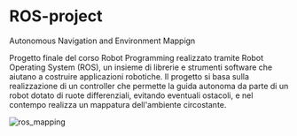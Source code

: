# ROS-project 
Autonomous Navigation and Environment Mappign

Progetto finale del corso Robot Programming realizzato tramite Robot Operating System (ROS), un insieme di librerie e strumenti software che aiutano a costruire applicazioni robotiche. Il progetto si basa sulla realizzazione di un controller che permette la guida autonoma da parte di un robot dotato di ruote differenziali, evitando eventuali ostacoli, e nel contempo realizza un mappatura dell'ambiente circostante.


![ros_mapping](https://github.com/dnappi97/ROS-project/assets/45566924/d067439b-58cd-42f6-ac65-38ec5b186680)

